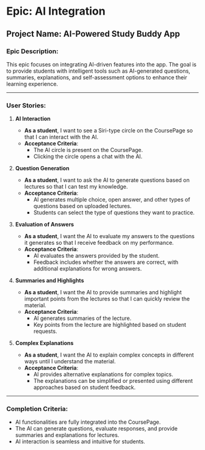 # Epic: AI Integration

## Project Name: AI-Powered Study Buddy App

### Epic Description:
This epic focuses on integrating AI-driven features into the app. The goal is to provide students with intelligent tools such as AI-generated questions, summaries, explanations, and self-assessment options to enhance their learning experience.

---

### User Stories:

1. **AI Interaction**
   - **As a student**, I want to see a Siri-type circle on the CoursePage so that I can interact with the AI.
   - **Acceptance Criteria**:
     - The AI circle is present on the CoursePage.
     - Clicking the circle opens a chat with the AI.

2. **Question Generation**
   - **As a student**, I want to ask the AI to generate questions based on lectures so that I can test my knowledge.
   - **Acceptance Criteria**:
     - AI generates multiple choice, open answer, and other types of questions based on uploaded lectures.
     - Students can select the type of questions they want to practice.

3. **Evaluation of Answers**
   - **As a student**, I want the AI to evaluate my answers to the questions it generates so that I receive feedback on my performance.
   - **Acceptance Criteria**:
     - AI evaluates the answers provided by the student.
     - Feedback includes whether the answers are correct, with additional explanations for wrong answers.

4. **Summaries and Highlights**
   - **As a student**, I want the AI to provide summaries and highlight important points from the lectures so that I can quickly review the material.
   - **Acceptance Criteria**:
     - AI generates summaries of the lecture.
     - Key points from the lecture are highlighted based on student requests.

5. **Complex Explanations**
   - **As a student**, I want the AI to explain complex concepts in different ways until I understand the material.
   - **Acceptance Criteria**:
     - AI provides alternative explanations for complex topics.
     - The explanations can be simplified or presented using different approaches based on student feedback.

---

### Completion Criteria:
- AI functionalities are fully integrated into the CoursePage.
- The AI can generate questions, evaluate responses, and provide summaries and explanations for lectures.
- AI interaction is seamless and intuitive for students.
